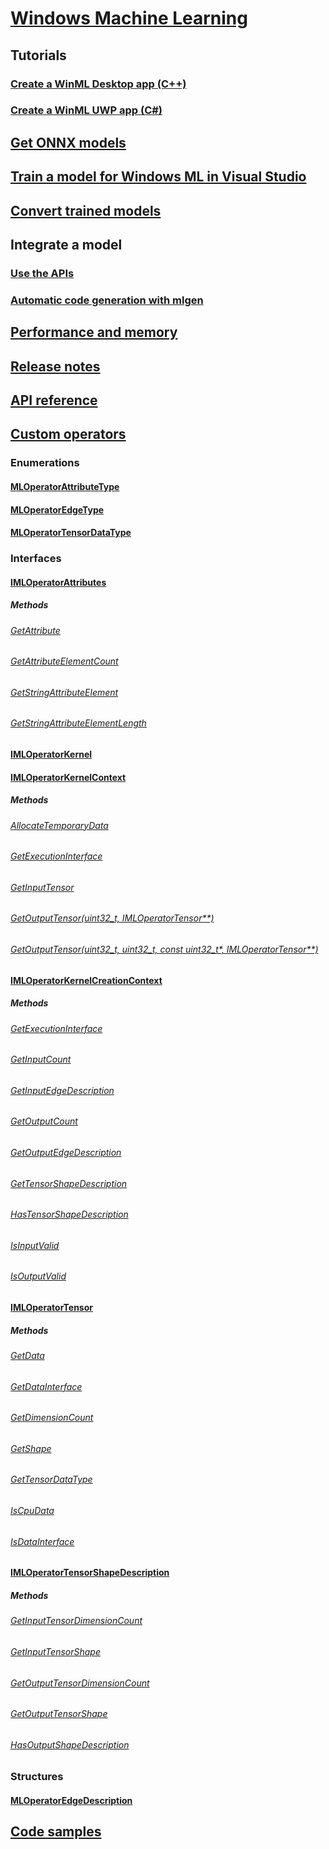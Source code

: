 # [Windows Machine Learning](index.md)
## Tutorials
### [Create a WinML Desktop app (C++)](get-started-desktop.md)
### [Create a WinML UWP app (C#)](get-started-uwp.md)
## [Get ONNX models](get-onnx-model.md)
## [Train a model for Windows ML in Visual Studio](train-model-vs-tools-ai.md)
## [Convert trained models](convert-model-winmltools.md)
## Integrate a model
### [Use the APIs](integrate-model.md)
### [Automatic code generation with mlgen](mlgen.md)
## [Performance and memory](performance-memory.md)
## [Release notes](release-notes.md)
## [API reference](https://docs.microsoft.com/uwp/api/windows.ai.machinelearning)
## [Custom operators](custom-operators.md)
### Enumerations
#### [MLOperatorAttributeType](custom-operators/MLOperatorAttributeType.md)
#### [MLOperatorEdgeType](custom-operators/MLOperatorEdgeType.md)
#### [MLOperatorTensorDataType](custom-operators/MLOperatorTensorDataType.md)
### Interfaces
#### [IMLOperatorAttributes](custom-operators/IMLOperatorAttributes.md)
##### Methods
###### [GetAttribute](custom-operators/IMLOperatorAttributes_GetAttribute.md)
###### [GetAttributeElementCount](custom-operators/IMLOperatorAttributes_GetAttributeElementCount.md)
###### [GetStringAttributeElement](custom-operators/IMLOperatorAttributes_GetStringAttributeElement.md)
###### [GetStringAttributeElementLength](custom-operators/IMLOperatorAttributes_GetStringAttributeElementLength.md)
#### [IMLOperatorKernel](custom-operators/IMLOperatorKernel.md)
#### [IMLOperatorKernelContext](custom-operators/IMLOperatorKernelContext.md)
##### Methods
###### [AllocateTemporaryData](custom-operators/IMLOperatorKernelContext_AllocateTemporaryData.md)
###### [GetExecutionInterface](custom-operators/IMLOperatorKernelContext_GetExecutionInterface.md)
###### [GetInputTensor](custom-operators/IMLOperatorKernelContext_GetInputTensor.md)
###### [GetOutputTensor(uint32_t, IMLOperatorTensor**)](custom-operators/IMLOperatorKernelContext_GetOutputTensor.md)
###### [GetOutputTensor(uint32_t, uint32_t, const uint32_t*, IMLOperatorTensor**)](custom-operators/IMLOperatorKernelContext_GetOutputTensor_1.md)
#### [IMLOperatorKernelCreationContext](custom-operators/IMLOperatorKernelCreationContext.md)
##### Methods
###### [GetExecutionInterface](custom-operators/IMLOperatorKernelCreationContext_GetExecutionInterface.md)
###### [GetInputCount](custom-operators/IMLOperatorKernelCreationContext_GetInputCount.md)
###### [GetInputEdgeDescription](custom-operators/IMLOperatorKernelCreationContext_GetInputEdgeDescription.md)
###### [GetOutputCount](custom-operators/IMLOperatorKernelCreationContext_GetOutputCount.md)
###### [GetOutputEdgeDescription](custom-operators/IMLOperatorKernelCreationContext_GetOutputEdgeDescription.md)
###### [GetTensorShapeDescription](custom-operators/IMLOperatorKernelCreationContext_GetTensorShapeDescription.md)
###### [HasTensorShapeDescription](custom-operators/IMLOperatorKernelCreationContext_HasTensorShapeDescription.md)
###### [IsInputValid](custom-operators/IMLOperatorKernelCreationContext_IsInputValid.md)
###### [IsOutputValid](custom-operators/IMLOperatorKernelCreationContext_IsOutputValid.md)
#### [IMLOperatorTensor](custom-operators/IMLOperatorTensor.md)
##### Methods
###### [GetData](custom-operators/IMLOperatorTensor_GetData.md)
###### [GetDataInterface](custom-operators/IMLOperatorTensor_GetDataInterface.md)
###### [GetDimensionCount](custom-operators/IMLOperatorTensor_GetDimensionCount.md)
###### [GetShape](custom-operators/IMLOperatorTensor_GetShape.md)
###### [GetTensorDataType](custom-operators/IMLOperatorTensor_GetTensorDataType.md)
###### [IsCpuData](custom-operators/IMLOperatorTensor_IsCpuData.md)
###### [IsDataInterface](custom-operators/IMLOperatorTensor_IsDataInterface.md)
#### [IMLOperatorTensorShapeDescription](custom-operators/IMLOperatorTensorShapeDescription.md)
##### Methods
###### [GetInputTensorDimensionCount](custom-operators/IMLOperatorTensorShapeDescription_GetInputTensorDimensionCount.md)
###### [GetInputTensorShape](custom-operators/IMLOperatorTensorShapeDescription_GetInputTensorShape.md)
###### [GetOutputTensorDimensionCount](custom-operators/IMLOperatorTensorShapeDescription_GetOutputTensorDimensionCount.md)
###### [GetOutputTensorShape](custom-operators/IMLOperatorTensorShapeDescription_GetOutputTensorShape.md)
###### [HasOutputShapeDescription](custom-operators/IMLOperatorTensorShapeDescription_HasOutputShapeDescription.md)
### Structures
#### [MLOperatorEdgeDescription](custom-operators/MLOperatorEdgeDescription.md)
## [Code samples](https://github.com/Microsoft/Windows-Machine-Learning)